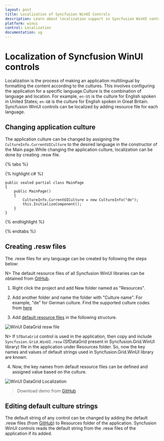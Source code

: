 ```yaml
---
layout: post
title: Localization of Syncfusion WinUI Controls
description: Learn about localization support in Syncfusion WinUI controls using .resw files and editing default strings of WinUI controls.
platform: winui
control: Localization
documentation: ug
---
```


# Localization of Syncfusion WinUI controls

Localization is the process of making an application multilingual by formatting the content according to the cultures. This involves configuring the application for a specific language.Culture is the combination of language and location. For example, 
 `en-US` is the culture for English spoken in United States; `en-GB` is the culture for English spoken in Great Britain. Syncfusion WinUI controls can be localized by adding resource file for each language.

## Changing application culture

The application culture can be changed by assigning the `CultureInfo.CurrentUICulture` to the desired language in the constructor of the Main page.While changing the application culture, localization can be done by creating .resw file.

{% tabs %}

{% highlight c# %}

    public sealed partial class MainPage
    {
        public MainPage()
        {
            CultureInfo.CurrentUICulture = new CultureInfo("de");
            this.InitializeComponent();
        }
    }

{% endhighlight %}

{% endtabs %}

## Creating .resw files

The .resw files for any language can be created by following the steps below:

N> The default resource files of all Syncfusion WinUI libraries can be obtained from [GitHub](https://github.com/syncfusion/winui-controls-localization-resource-files).

1) Right click the project and add New folder named as "Resources".

2) Add another folder and name the folder with "Culture name". For example, "de" for German culture. Find the supported culture codes from [here](https://docs.microsoft.com/en-us/windows/uwp/app-resources/how-rms-matches-lang-tags) 

3) Add [default resource files](https://github.com/syncfusion/winui-controls-localization-resource-files) in the following structure.

![WinUI DataGrid resw file](Localization-images/resources-in-winui-project.png)

N> If `SfDataGrid` control is used in the application, then copy and include `Syncfusion.Grid.WinUI.resw` (SfDataGrid present in Syncfusion.Grid.WinUI library) file in the application under Resources folder. So, now the key names and values of default strings used in Syncfusion.Grid.WinUI library are known.

4) Now, the key names from default resource files can be defined and assigned value based on the culture.

![WinUI DataGrid Localization](Localization-images/winui-datagrid-resource-keys.png)

> Download demo from [GitHub](https://github.com/SyncfusionExamples/winui-datagrid-localization)

## Editing default culture strings

The default string of any control can be changed by adding the default .resw files (from [GitHub](https://github.com/syncfusion/winui-controls-localization-resource-files)) to Resources folder of the application. Syncfusion WinUI controls reads the default string from the .resw files of the application if its added.